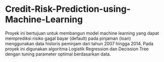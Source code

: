# Credit-Risk-Prediction-using-Machine-Learning
Proyek ini bertujuan untuk membangun model machine learning yang dapat memprediksi risiko gagal bayar (default) pada pinjaman (loan) menggunakan data historis peminjam dari tahun 2007 hingga 2014. Pada proyek ini digunakan algoritma Logistik Regression dan Decission Tree dengan tuning parameter optimal berdasarkan data.
